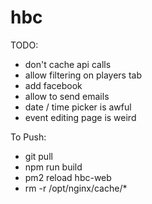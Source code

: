 # hbc

TODO:
 - don't cache api calls
 - allow filtering on players tab
 - add facebook
 - allow to send emails
 - date / time picker is awful
 - event editing page is weird

To Push:
 - git pull
 - npm run build
 - pm2 reload hbc-web
 - rm -r /opt/nginx/cache/*
